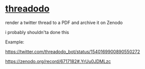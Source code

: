 # [threadodo](https://twitter.com/threadodo_bot)
render a twitter thread to a PDF and archive it on Zenodo

i probably shouldn'ta done this

Example:

https://twitter.com/threadodo_bot/status/1540169900890550272

https://zenodo.org/record/6717182#.YrUu0JDMLzc
